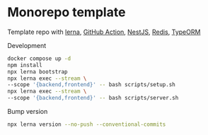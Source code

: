 # Monorepo template

Template repo with [lerna](https://github.com/lerna/lerna),
[GitHub Action](https://docs.github.com/en/actions),
[NestJS](https://nestjs.com/),
[Redis](https://redis.io/),
[TypeORM](https://typeorm.io/#/)

Development

```sh
docker compose up -d
npm install
npx lerna bootstrap
npx lerna exec --stream \
--scope '{backend,frontend}' -- bash scripts/setup.sh 
npx lerna exec --stream \
--scope '{backend,frontend}' -- bash scripts/server.sh 
```

Bump version

```sh
npx lerna version --no-push --conventional-commits
```
